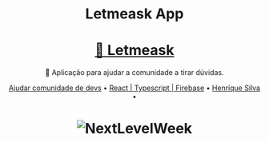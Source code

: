 <h1 align="center">Letmeask App</h1>

<h1 align="center">
    <a href="https://letmeask-e3e6f.web.app/">🔗 Letmeask</a>
</h1>
<p align="center">🚀 Aplicação para ajudar a comunidade a tirar dúvidas.</p>

<p align="center">
 <a href="#objetivo">Ajudar comunidade de devs</a> •
 <a href="#tecnologias">React | Typescript | Firebase</a> • 
 <a href="#autor">Henrique Silva</a> •
</p>

<h1 align="center">
  <img alt="NextLevelWeek" title="#NextLevelWeek" src="./assets/telaauth.png" />
</h1>